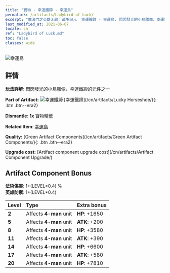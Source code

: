 ```yaml
---
title: "寶物 - 幸運鐵蹄 - 幸運鳥"
permalink: /artifacts/Ladybird of Luck/
excerpt: "魔法门之英雄无敌：战争纪元  幸運鐵蹄 - 幸運鳥. 閃閃發光的小鳥雕像，幸運鐵蹄的元件之一"
last_modified_at: 2021-06-07
locale: cn
ref: "Ladybird of Luck.md"
toc: false
classes: wide
---
```


 ![幸運鳥](/images/t/artifact_40123.png)



## 詳情

 **玩法詳解:** 閃閃發光的小鳥雕像，幸運鐵蹄的元件之一

 **Part of Artifact:** ![幸運鐵蹄](/images/t/icon_artifact_12.png) [幸運鐵蹄](/cn/artifacts/Lucky Horseshoe/){: .btn .btn--era2}

 **Dismantle: 1x** [寶物精華](/cn/Items/con_905/)

 **Related Item**: [幸運鳥](/cn/Items/art_111/)

 **Quality:** [Green Artifact Components](/cn/artifacts/Green Artifact Components/){: .btn .btn--era2}

 **Upgrade cost:** [Artifact component upgrade cost](/cn/artifacts/Artifact Component Upgrade/)

## Artifact Component Bonus

  **法術傷害**: 1+(LEVEL\*0.4) %<br/>**英雄防禦**: 1+(LEVEL\*0.4)

  |  Level  | Type |    Extra bonus  | 
  |:--------|:-----|:----------------| 
  | **2** | Affects **4-man** unit | **HP**: +1650 | 
  | **5** | Affects **4-man** unit | **ATK**: +200 | 
  | **8** | Affects **4-man** unit | **HP**: +3580 | 
  | **11** | Affects **4-man** unit | **ATK**: +390 | 
  | **14** | Affects **4-man** unit | **HP**: +6600 | 
  | **17** | Affects **4-man** unit | **ATK**: +580 | 
  | **20** | Affects **4-man** unit | **HP**: +7810 | 
